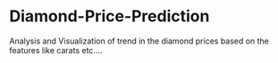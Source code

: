# Diamond-Price-Prediction
Analysis and Visualization of trend in the diamond prices based on the features like carats etc....
